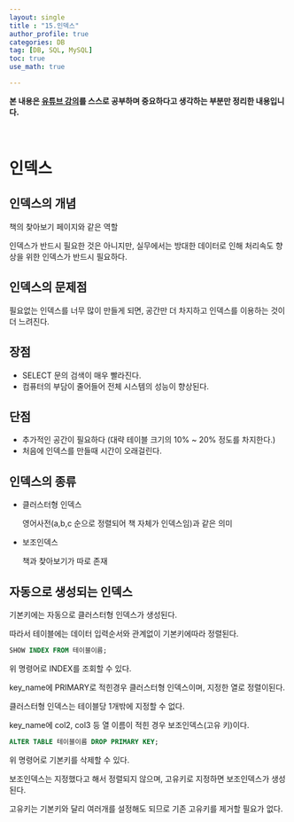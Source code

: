 ```yaml
---
layout: single
title : "15.인덱스"
author_profile: true
categories: DB
tag: [DB, SQL, MySQL] 
toc: true
use_math: true

---
```




**본 내용은 [유튜브 강의](https://www.youtube.com/watch?v=lBk5YhLZevs&list=PLVsNizTWUw7GCfy5RH27cQL5MeKYnl8Pm&index=16)를 스스로 공부하며 중요하다고 생각하는 부분만 정리한 내용입니다.**

<br>

# 인덱스



## 인덱스의 개념

책의 찾아보기 페이지와 같은 역할

인덱스가 반드시 필요한 것은 아니지만, 실무에서는 방대한 데이터로 인해 처리속도 향상을 위한 인덱스가 반드시 필요하다.



## 인덱스의 문제점

필요없는 인덱스를 너무 많이 만들게 되면, 공간만 더 차지하고 인덱스를 이용하는 것이 더 느려진다.



## 장점

- SELECT 문의 검색이 매우 빨라진다.
- 컴퓨터의 부담이 줄어들어 전체 시스템의 성능이 향상된다.



## 단점

- 추가적인 공간이 필요하다 (대략 테이블 크기의 10% ~ 20% 정도를 차지한다.)
- 처음에 인덱스를 만들때 시간이 오래걸린다.



## 인덱스의 종류

- 클러스터형 인덱스

  영어사전(a,b,c 순으로 정렬되어 책 자체가 인덱스임)과 같은 의미

- 보조인덱스

  책과 찾아보기가 따로 존재



## 자동으로 생성되는 인덱스

기본키에는 자동으로 클러스터형 인덱스가 생성된다.

따라서 테이블에는 데이터 입력순서와 관계없이 기본키에따라 정렬된다.



``` sql
SHOW INDEX FROM 테이블이름;
```

위 명령어로 INDEX를 조회할 수 있다.



key_name에 PRIMARY로 적힌경우 클러스터형 인덱스이며, 지정한 열로 정렬이된다.

클러스터형 인덱스는 테이블당 1개밖에 지정할 수 없다.



key_name에 col2, col3 등 열 이름이 적힌 경우 보조인덱스(고유 키)이다.



```sql
ALTER TABLE 테이블이름 DROP PRIMARY KEY;
```

위 명령어로 기본키를 삭제할 수 있다.



보조인덱스는 지정했다고 해서 정렬되지 않으며, 고유키로 지정하면 보조인덱스가 생성된다.

고유키는 기본키와 달리 여러개를 설정해도 되므로 기존 고유키를 제거할 필요가 없다.
